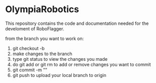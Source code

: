 # OlympiaRobotics
This repository contains the code and documentation needed for the develoment of RoboFlagger.


from the branch you want to work on:
  1. git checkout -b <name of your branch>
  2. make changes to the branch
  3. type git status to view the changes you made
  4. do git add or git rm to add or remove changes you want to commit
  5. git commit -m "<something you want to comment>"
  6. git push to upload your local branch to origin
